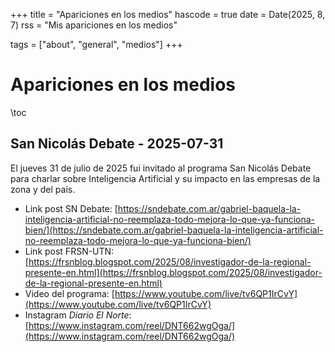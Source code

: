 +++
title = "Apariciones en los medios"
hascode = true
date = Date(2025, 8, 7)
rss = "Mis apariciones en los medios"

tags = ["about", "general", "medios"]
+++


# Apariciones en los medios

\toc

## San Nicolás Debate - 2025-07-31
El jueves 31 de julio de 2025 fui invitado al programa San Nicolás Debate para charlar sobre Inteligencia Artificial y su impacto en las empresas de la zona y del país.

* Link post SN Debate: [https://sndebate.com.ar/gabriel-baquela-la-inteligencia-artificial-no-reemplaza-todo-mejora-lo-que-ya-funciona-bien/](https://sndebate.com.ar/gabriel-baquela-la-inteligencia-artificial-no-reemplaza-todo-mejora-lo-que-ya-funciona-bien/)
* Link post FRSN-UTN: [https://frsnblog.blogspot.com/2025/08/investigador-de-la-regional-presente-en.html](https://frsnblog.blogspot.com/2025/08/investigador-de-la-regional-presente-en.html)
* Video del programa: [https://www.youtube.com/live/tv6QP1IrCvY](https://www.youtube.com/live/tv6QP1IrCvY)
* Instagram _Diario El Norte_: [https://www.instagram.com/reel/DNT662wgOga/](https://www.instagram.com/reel/DNT662wgOga/)